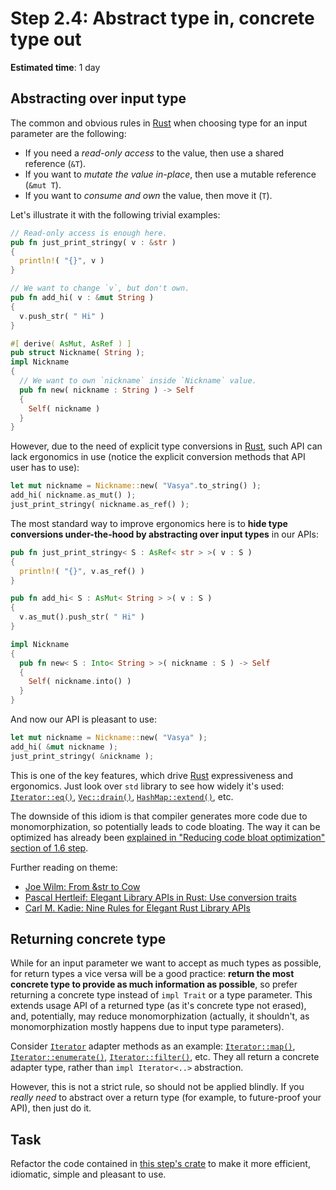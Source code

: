 Step 2.4: Abstract type in, concrete type out
=============================================

__Estimated time__: 1 day




## Abstracting over input type

The common and obvious rules in [Rust] when choosing type for an input parameter are the following:
- If you need a _read-only access_ to the value, then use a shared reference (`&T`).
- If you want to _mutate the value in-place_, then use a mutable reference (`&mut T`).
- If you want to _consume and own_ the value, then move it (`T`).

Let's illustrate it with the following trivial examples:
```rust
// Read-only access is enough here.
pub fn just_print_stringy( v : &str ) 
{
  println!( "{}", v )
}

// We want to change `v`, but don't own.
pub fn add_hi( v : &mut String ) 
{
  v.push_str( " Hi" )
}

#[ derive( AsMut, AsRef ) ]
pub struct Nickname( String );
impl Nickname 
{
  // We want to own `nickname` inside `Nickname` value. 
  pub fn new( nickname : String ) -> Self 
  {
    Self( nickname )
  }
}
```
However, due to the need of explicit type conversions in [Rust], such API can lack ergonomics in use (notice the explicit conversion methods that API user has to use):
```rust
let mut nickname = Nickname::new( "Vasya".to_string() );
add_hi( nickname.as_mut() );
just_print_stringy( nickname.as_ref() );
```

The most standard way to improve ergonomics here is to __hide type conversions under-the-hood by abstracting over input types__ in our APIs:
```rust
pub fn just_print_stringy< S : AsRef< str > >( v : S ) 
{
  println!( "{}", v.as_ref() )
}

pub fn add_hi< S : AsMut< String > >( v : S ) 
{
  v.as_mut().push_str( " Hi" )
}

impl Nickname 
{ 
  pub fn new< S : Into< String > >( nickname : S ) -> Self 
  {
    Self( nickname.into() )
  }
}
```
And now our API is pleasant to use:
```rust
let mut nickname = Nickname::new( "Vasya" );
add_hi( &mut nickname );
just_print_stringy( &nickname );
```

This is one of the key features, which drive [Rust] expressiveness and ergonomics. Just look over `std` library to see how widely it's used: [`Iterator::eq()`][1], [`Vec::drain()`][2], [`HashMap::extend()`][3], etc.

The downside of this idiom is that compiler generates more code due to monomorphization, so potentially leads to code bloating. The way it can be optimized has already been [explained in "Reducing code bloat optimization" section of 1.6 step][6].

Further reading on theme:
- [Joe Wilm: From &str to Cow][4]
- [Pascal Hertleif: Elegant Library APIs in Rust: Use conversion traits][5]
- [Carl M. Kadie: Nine Rules for Elegant Rust Library APIs][10]




## Returning concrete type

While for an input parameter we want to accept as much types as possible, for return types a vice versa will be a good practice: __return the most concrete type to provide as much information as possible__, so prefer returning a concrete type instead of `impl Trait` or a type parameter. This extends usage API of a returned type (as it's concrete type not erased), and, potentially, may reduce monomorphization (actually, it shouldn't, as monomorphization mostly happens due to input type parameters).

Consider [`Iterator`] adapter methods as an example: [`Iterator::map()`][7], [`Iterator::enumerate()`][8], [`Iterator::filter()`][9], etc. They all return a concrete adapter type, rather than `impl Iterator<..>` abstraction.

However, this is not a strict rule, so should not be applied blindly. If you _really need_ to abstract over a return type (for example, to future-proof your API), then just do it.




## Task

Refactor the code contained in [this step's crate](src/main.rs) to make it more efficient, idiomatic, simple and pleasant to use.




[`Iterator`]: https://doc.rust-lang.org/std/iter/trait.Iterator.html
[Rust]: https://www.rust-lang.org

[1]: https://doc.rust-lang.org/std/iter/trait.Iterator.html#method.eq
[2]: https://doc.rust-lang.org/std/vec/struct.Vec.html#method.drain
[3]: https://doc.rust-lang.org/std/collections/struct.HashSet.html#method.extend
[4]: https://jwilm.io/blog/from-str-to-cow
[5]: https://deterministic.space/elegant-apis-in-rust.html#use-conversion-traits
[6]: ../../1_concepts/1_6_dispatch#reducing-code-bloat-optimization
[7]: https://doc.rust-lang.org/std/iter/trait.Iterator.html#method.map
[8]: https://doc.rust-lang.org/std/iter/trait.Iterator.html#method.enumerate
[9]: https://doc.rust-lang.org/std/iter/trait.Iterator.html#method.filter
[10]: https://towardsdatascience.com/nine-rules-for-elegant-rust-library-apis-9b986a465247
